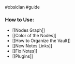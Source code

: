 
#obsidian #guide

### How to Use:

* [[Nodes Graph]]
* [[Color of the Nodes]]
* [[How to Organize the Vault]]
* [[New Notes Links]]
* [[Fix Notes]]
* [[Plugins]]